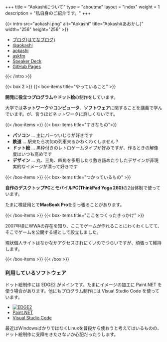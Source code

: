 +++
title = "Aokashiについて"
type = "aboutme"
layout = "index"
weight = 1
description = "私自身のご紹介です。"
+++

{{< intro src="aokashi.png" alt="Aokashi" title="Aokashi(あおかし)" width="256" height="256" >}}
  <div class="social_menu">
  <ul>
    <li class="social_menu-items is-blog"><a href="http://aokashi.hatenablog.jp" title="Aokashi Room">ブログ(はてなブログ)</a></li>
    <li class="social_menu-items is-twitter"><a href="https://twitter.com/aokashi" title="Aokashi(あおかし)(@aokashi)">@aokashi</a></li>
    <li class="social_menu-items is-github"><a href="https://github.com/aokashi" title="aokashi(Aokashi)">aokashi</a></li>
    <li class="social_menu-items is-askfm"><a href="https://ask.fm/aokashi" title="Aokashi(@aokashi)">askfm</a></li>
    <li class="social_menu-items is-speakerdeck"><a href="https://speakerdeck.com/aokashi" title="Presentations by Aokashi">Speaker Deck</a></li>
    <li class="social_menu-items"><a href="https://aokashi.github.io/" title="Aokashi Home Pages">GitHub Pages</a></li>
  </div>
{{< /intro >}}

{{< box 2 >}}
  {{< box-items title="やっていること" >}}
    <p><strong>開発に役立つプログラム</strong>や<strong>ドット絵</strong>の制作をしています。</p>
    <p>大学では<strong>ネットワーク</strong>や<strong>コンピュータ</strong>、<strong>ソフトウェア</strong>に関することを講義で学んでいます。が、言うほどネットワークに詳しくないです。</p>
  {{< /box-items >}}
  {{< box-items title="すきなもの">}}
    <ul>
      <li><strong>パソコン</strong> ... 主にパーツいじりが好きです</li>
      <li><strong>鉄道</strong> ... 駅来たら次何の列車来るかわくわくしません？</li>
      <li><strong>ドット絵</strong> ... 黒枠付きのレトロゲームタイプが好みですが、作るときの解像度はいつも高めです</li>
      <li><strong>デザイン</strong> ... 丸、三角、四角を多用したり敷き詰めたりしたデザインが非現実的なイメージが漂って好きです</li>
    </ul>
  {{< /box-items >}}
  {{< box-items title="つかっているもの" >}}
    <p><strong>自作のデスクトップPC</strong>と<strong>モバイルPC(ThinkPad Yoga 260)</strong>の2台体制で使っています。</p>
    <p>たまに検証用とで<strong>MacBook Pro</strong>を引っ張ることがあります。</p>
  {{< /box-items >}}
  {{< box-items title="ここをつくったきっかけ" >}}
    <p>2007年頃にWWAの存在を知り、ここでゲームが作れることにわくわくしてて、そこでゲームを公開する場として設立しました。</p>
    <p>現状個人サイトはなかなかアクセスされにくいのでつらいですが、頑張って維持します。</p>
  {{< /box-items >}}
{{< /box >}}

### 利用しているソフトウェア
ドット絵制作には EDGE2 がメインです。たまにイメージの加工に Paint.NET を使う場合があります。他にもプログラム制作には Visual Studio Code を使っています。

- [![EDGE2](http://takabosoft.com/wp-content/themes/takabosoft/edge2/banner00.png)](http://takabosoft.com/edge2)
- [Paint.NET](http://www.getpaint.net/)
- [Visual Studio Code](https://code.visualstudio.com)

最近はWindowsばかりではなくLinuxを普段から使おうと考えてはいるものの、ドット絵制作に支障をきたさないか心配だったりします。